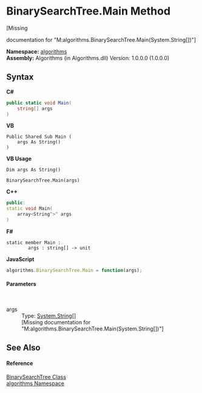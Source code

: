 # BinarySearchTree.Main Method 
 

\[Missing <summary> documentation for "M:algorithms.BinarySearchTree.Main(System.String[])"\]

**Namespace:**&nbsp;<a href="82f88b43-fdc9-bc99-9558-75fce96d448f">algorithms</a><br />**Assembly:**&nbsp;Algorithms (in Algorithms.dll) Version: 1.0.0.0 (1.0.0.0)

## Syntax

**C#**<br />
``` C#
public static void Main(
	string[] args
)
```

**VB**<br />
``` VB
Public Shared Sub Main ( 
	args As String()
)
```

**VB Usage**<br />
``` VB Usage
Dim args As String()

BinarySearchTree.Main(args)
```

**C++**<br />
``` C++
public:
static void Main(
	array<String^>^ args
)
```

**F#**<br />
``` F#
static member Main : 
        args : string[] -> unit 

```

**JavaScript**<br />
``` JavaScript
algorithms.BinarySearchTree.Main = function(args);
```


#### Parameters
&nbsp;<dl><dt>args</dt><dd>Type: <a href="http://msdn2.microsoft.com/en-us/library/s1wwdcbf" target="_blank">System.String</a>[]<br />\[Missing <param name="args"/> documentation for "M:algorithms.BinarySearchTree.Main(System.String[])"\]</dd></dl>

## See Also


#### Reference
<a href="436df50e-cc8f-ef00-08ed-5ade992867fd">BinarySearchTree Class</a><br /><a href="82f88b43-fdc9-bc99-9558-75fce96d448f">algorithms Namespace</a><br />